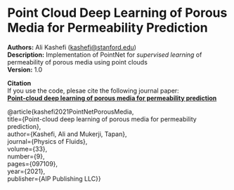 # Point Cloud Deep Learning of Porous Media for Permeability Prediction

**Authors:** Ali Kashefi (kashefi@stanford.edu) <br>
**Description:** Implementation of PointNet for *supervised learning* of permeability of porous media using point clouds <br>
**Version:** 1.0 <br>

**Citation** <br>
If you use the code, plesae cite the following journal paper: <br>
**[Point-cloud deep learning of porous media for permeability prediction](https://doi.org/10.1063/5.0063904)**

@article{kashefi2021PointNetPorousMedia, <br>
  title={Point-cloud deep learning of porous media for permeability prediction}, <br>
  author={Kashefi, Ali and Mukerji, Tapan}, <br>
  journal={Physics of Fluids}, <br>
  volume={33}, <br>
  number={9}, <br>
  pages={097109}, <br>
  year={2021}, <br>
  publisher={AIP Publishing LLC}} <br>
